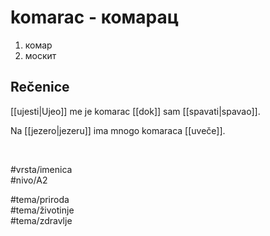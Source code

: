 # komarac - комарац

1. комар  
2. москит

## Rečenice

[[ujesti|Ujeo]] me je komarac [[dok]] sam [[spavati|spavao]].

Na [[jezero|jezeru]] ima mnogo komaraca [[uveče]].

<br>

#vrsta/imenica  
#nivo/A2  

#tema/priroda  
#tema/životinje  
#tema/zdravlje  
